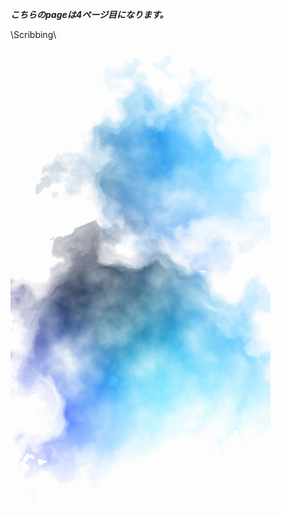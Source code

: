 ***こちらのpageは4ページ目になります。***<br>

\Scribbing\
<?xml version="1.0" encoding="UTF-8" standalone="no"?>
<!-- Created with Inkscape (http://www.inkscape.org/) -->

<svg
   width="110mm"
   height="197mm"
   viewBox="0 0 210 297"
   version="1.1"
   id="svg16437"
   inkscape:version="1.1 (c68e22c387, 2021-05-23)"
   sodipodi:docname="suisaiBule-1.svg"
   xmlns:inkscape="http://www.inkscape.org/namespaces/inkscape"
   xmlns:sodipodi="http://sodipodi.sourceforge.net/DTD/sodipodi-0.dtd"
   xmlns="http://www.w3.org/2000/svg"
   xmlns:svg="http://www.w3.org/2000/svg">
  <sodipodi:namedview
     id="namedview16439"
     pagecolor="#ffffff"
     bordercolor="#666666"
     borderopacity="1.0"
     inkscape:pageshadow="2"
     inkscape:pageopacity="0.0"
     inkscape:pagecheckerboard="0"
     inkscape:document-units="mm"
     showgrid="false"
     inkscape:zoom="0.34832351"
     inkscape:cx="169.38277"
     inkscape:cy="803.85041"
     inkscape:window-width="1920"
     inkscape:window-height="986"
     inkscape:window-x="-11"
     inkscape:window-y="-11"
     inkscape:window-maximized="1"
     inkscape:current-layer="layer1" />
  <defs
     id="defs16434">
    <inkscape:perspective
       sodipodi:type="inkscape:persp3d"
       inkscape:vp_x="-65.675722 : 385.12406 : 1"
       inkscape:vp_y="924.95845 : 380.0681 : 0"
       inkscape:vp_z="180.45909 : -58.996917 : 1"
       inkscape:persp3d-origin="60.471958 : 156.73301 : 1"
       id="perspective18390" />
    <inkscape:perspective
       sodipodi:type="inkscape:persp3d"
       inkscape:vp_x="-56.362627 : 217.94515 : 1"
       inkscape:vp_y="0 : 1000 : 0"
       inkscape:vp_z="363.66423 : 67.166356 : 1"
       inkscape:persp3d-origin="147.00439 : 169.58454 : 1"
       id="perspective18082" />
    <filter
       style="color-interpolation-filters:sRGB;"
       inkscape:label="Diffuse Light"
       id="filter17218"
       x="-0.097719465"
       y="-0.097719465"
       width="1.1954389"
       height="1.1954389">
      <feGaussianBlur
         in="SourceGraphic"
         stdDeviation="6"
         result="blur"
         id="feGaussianBlur17208" />
      <feDiffuseLighting
         diffuseConstant="1"
         surfaceScale="10"
         lighting-color="rgb(255,255,255)"
         result="diffuse"
         id="feDiffuseLighting17212">
        <feDistantLight
           elevation="25"
           azimuth="235"
           id="feDistantLight17210" />
      </feDiffuseLighting>
      <feComposite
         in="diffuse"
         in2="diffuse"
         operator="arithmetic"
         k1="1"
         result="composite1"
         id="feComposite17214" />
      <feComposite
         in="composite1"
         in2="SourceGraphic"
         k1="1"
         operator="arithmetic"
         k3="1"
         result="composite2"
         id="feComposite17216" />
    </filter>
    <filter
       inkscape:menu="Textures"
       inkscape:label="Watercolor"
       inkscape:menu-tooltip="Cloudy watercolor effect"
       height="2.7392272"
       y="-0.86961358"
       width="2.2984641"
       x="-0.64923206"
       style="color-interpolation-filters:sRGB"
       id="filter17444">
      <feGaussianBlur
         stdDeviation="15"
         result="result8"
         id="feGaussianBlur17426" />
      <feTurbulence
         seed="27"
         result="result7"
         type="fractalNoise"
         numOctaves="5"
         baseFrequency="0.025"
         id="feTurbulence17428" />
      <feComposite
         in2="result8"
         result="result6"
         operator="over"
         in="result7"
         id="feComposite17430" />
      <feColorMatrix
         result="result9"
         values="1 0 0 0 0 0 1 0 0 0 0 0 1 0 0 0 0 0 6 -4 "
         id="feColorMatrix17432" />
      <feDisplacementMap
         in="result7"
         in2="result9"
         xChannelSelector="A"
         yChannelSelector="A"
         scale="45"
         result="result4"
         id="feDisplacementMap17434" />
      <feComposite
         in2="result4"
         result="result2"
         operator="in"
         in="result8"
         id="feComposite17436" />
      <feComposite
         result="fbSourceGraphic"
         in="result2"
         operator="in"
         in2="result9"
         id="feComposite17438" />
      <feComposite
         operator="arithmetic"
         k2="1"
         k1="0.5"
         in="fbSourceGraphic"
         in2="fbSourceGraphic"
         result="result91"
         id="feComposite17440"
         k3="0"
         k4="0" />
      <feBlend
         in="fbSourceGraphic"
         mode="multiply"
         in2="result91"
         id="feBlend17442" />
    </filter>
    <filter
       inkscape:menu="Textures"
       inkscape:label="Watercolor"
       inkscape:menu-tooltip="Cloudy watercolor effect"
       height="1.3043494"
       y="-0.15217469"
       width="1.2923551"
       x="-0.14617754"
       style="color-interpolation-filters:sRGB;"
       id="filter17958">
      <feGaussianBlur
         stdDeviation="36.445882"
         result="result8"
         id="feGaussianBlur17940" />
      <feTurbulence
         seed="27"
         result="result7"
         type="fractalNoise"
         numOctaves="5"
         baseFrequency="0.025"
         id="feTurbulence17942" />
      <feComposite
         in2="result8"
         result="result6"
         operator="over"
         in="result7"
         id="feComposite17944" />
      <feColorMatrix
         result="result9"
         values="1 0 0 0 0 0 1 0 0 0 0 0 1 0 0 0 0 0 6 -4 "
         id="feColorMatrix17946" />
      <feDisplacementMap
         in="result7"
         in2="result9"
         xChannelSelector="A"
         yChannelSelector="A"
         scale="45"
         result="result4"
         id="feDisplacementMap17948" />
      <feComposite
         in2="result4"
         result="result2"
         operator="in"
         in="result8"
         id="feComposite17950" />
      <feComposite
         result="fbSourceGraphic"
         in="result2"
         operator="in"
         in2="result9"
         id="feComposite17952" />
      <feComposite
         operator="arithmetic"
         k2="1"
         k1="0.5"
         in="fbSourceGraphic"
         in2="fbSourceGraphic"
         result="result91"
         id="feComposite17954" />
      <feBlend
         in="fbSourceGraphic"
         mode="multiply"
         in2="result91"
         id="feBlend17956" />
    </filter>
    <filter
       inkscape:menu="Textures"
       inkscape:label="Watercolor"
       inkscape:menu-tooltip="Cloudy watercolor effect"
       height="1.2044528"
       y="-0.1022264"
       width="1.2470338"
       x="-0.1235169"
       style="color-interpolation-filters:sRGB;"
       id="filter18280">
      <feGaussianBlur
         stdDeviation="33.322683"
         result="result8"
         id="feGaussianBlur18262" />
      <feTurbulence
         seed="27"
         result="result7"
         type="fractalNoise"
         numOctaves="5"
         baseFrequency="0.025"
         id="feTurbulence18264" />
      <feComposite
         in2="result8"
         result="result6"
         operator="over"
         in="result7"
         id="feComposite18266" />
      <feColorMatrix
         result="result9"
         values="1 0 0 0 0 0 1 0 0 0 0 0 1 0 0 0 0 0 6 -4 "
         id="feColorMatrix18268" />
      <feDisplacementMap
         in="result7"
         in2="result9"
         xChannelSelector="A"
         yChannelSelector="A"
         scale="45"
         result="result4"
         id="feDisplacementMap18270" />
      <feComposite
         in2="result4"
         result="result2"
         operator="in"
         in="result8"
         id="feComposite18272" />
      <feComposite
         result="fbSourceGraphic"
         in="result2"
         operator="in"
         in2="result9"
         id="feComposite18274" />
      <feComposite
         operator="arithmetic"
         k2="1"
         k1="0.5"
         in="fbSourceGraphic"
         in2="fbSourceGraphic"
         result="result91"
         id="feComposite18276" />
      <feBlend
         in="fbSourceGraphic"
         mode="multiply"
         in2="result91"
         id="feBlend18278" />
    </filter>
  </defs>
  <g
     inkscape:label="レイヤー 1"
     inkscape:groupmode="layer"
     id="layer1">
    <ellipse
       style="fill:#ffffff;fill-opacity:0.989333;fill-rule:evenodd;stroke-width:0.264583;filter:url(#filter17444)"
       id="path17386"
       cx="74.060104"
       cy="92.859985"
       rx="27.725063"
       ry="20.698849" />
    <g
       sodipodi:type="inkscape:box3d"
       id="g17926"
       style="mix-blend-mode:normal;fill:#000040;fill-opacity:0.989333;fill-rule:evenodd;filter:url(#filter17958)"
       inkscape:perspectiveID="#perspective18082"
       inkscape:corner0="1.0328283 : 0.13519854 : 0 : 1"
       inkscape:corner7="-0.056434632 : 0.014380548 : 0.25 : 1">
      <path
         sodipodi:type="inkscape:box3dside"
         id="path17938"
         style="fill:#83eaff;fill-opacity:0.994667"
         inkscape:box3dsidetype="11"
         d="M 78.721442,57.52751 202.00088,37.88138 V 139.10583 L 78.721442,110.45221 Z"
         points="202.00088,37.88138 202.00088,139.10583 78.721442,110.45221 78.721442,57.52751 " />
      <path
         sodipodi:type="inkscape:box3dside"
         id="path17928"
         style="fill:#010018;fill-opacity:0.994667"
         inkscape:box3dsidetype="6"
         d="M 43.678788,36.337066 V 95.770513 L 78.721442,110.45221 V 57.52751 Z"
         points="43.678788,95.770513 78.721442,110.45221 78.721442,57.52751 43.678788,36.337066 " />
      <path
         sodipodi:type="inkscape:box3dside"
         id="path17930"
         style="fill:#0ea7ff;fill-opacity:0.994667"
         inkscape:box3dsidetype="5"
         d="M 43.678788,36.337066 159.16777,-12.976852 202.00088,37.88138 78.721442,57.52751 Z"
         points="159.16777,-12.976852 202.00088,37.88138 78.721442,57.52751 43.678788,36.337066 " />
      <path
         sodipodi:type="inkscape:box3dside"
         id="path17936"
         style="fill:#1205ff;fill-opacity:0.994667"
         inkscape:box3dsidetype="13"
         d="M 43.678788,95.770513 159.16777,115.06726 202.00088,139.10583 78.721442,110.45221 Z"
         points="159.16777,115.06726 202.00088,139.10583 78.721442,110.45221 43.678788,95.770513 " />
      <path
         sodipodi:type="inkscape:box3dside"
         id="path17934"
         style="fill:#d5ffff;fill-opacity:0.994667"
         inkscape:box3dsidetype="14"
         d="M 159.16777,-12.976852 V 115.06726 l 42.83311,24.03857 V 37.88138 Z"
         points="159.16777,115.06726 202.00088,139.10583 202.00088,37.88138 159.16777,-12.976852 " />
      <path
         sodipodi:type="inkscape:box3dside"
         id="path17932"
         style="fill:#ffffff;fill-opacity:0"
         inkscape:box3dsidetype="3"
         d="M 43.678788,36.337066 159.16777,-12.976852 V 115.06726 L 43.678788,95.770513 Z"
         points="159.16777,-12.976852 159.16777,115.06726 43.678788,95.770513 43.678788,36.337066 " />
    </g>
    <g
       sodipodi:type="inkscape:box3d"
       id="g18248"
       style="mix-blend-mode:normal;fill:#f9f9f9;fill-opacity:0.989333;fill-rule:evenodd;filter:url(#filter18280)"
       inkscape:perspectiveID="#perspective18390"
       inkscape:corner0="0.054771688 : 0.070330994 : 0 : 1"
       inkscape:corner7="-0.32617078 : -0.069145316 : 0.25 : 1"
       transform="rotate(67.662101,64.251856,20.130115)">
      <path
         sodipodi:type="inkscape:box3dside"
         id="path18260"
         style="fill:#83eaff;fill-opacity:0.994667"
         inkscape:box3dsidetype="11"
         d="m 210.02707,11.083013 121.76213,-36.320248 0,150.976285 -121.76213,-7.75894 z"
         points="331.7892,-25.237235 331.7892,125.73905 210.02707,117.98011 210.02707,11.083013 " />
      <path
         sodipodi:type="inkscape:box3dside"
         id="path18250"
         style="fill:#010018;fill-opacity:0.994667"
         inkscape:box3dsidetype="6"
         d="m 160.47741,4.1591283 0,132.2336417 49.54966,-18.41266 0,-106.897097 z"
         points="160.47741,136.39277 210.02707,117.98011 210.02707,11.083013 160.47741,4.1591283 " />
      <path
         sodipodi:type="inkscape:box3dside"
         id="path18258"
         style="fill:#1205ff;fill-opacity:0.994667"
         inkscape:box3dsidetype="13"
         d="M 160.47741,136.39277 299.4026,157.4398 331.7892,125.73905 210.02707,117.98011 Z"
         points="299.4026,157.4398 331.7892,125.73905 210.02707,117.98011 160.47741,136.39277 " />
      <path
         sodipodi:type="inkscape:box3dside"
         id="path18252"
         style="fill:#0ea7ff;fill-opacity:0.994667"
         inkscape:box3dsidetype="5"
         d="M 160.47741,4.1591283 299.40259,-49.550785 331.7892,-25.237235 210.02707,11.083013 Z"
         points="299.40259,-49.550785 331.7892,-25.237235 210.02707,11.083013 160.47741,4.1591283 " />
      <path
         sodipodi:type="inkscape:box3dside"
         id="path18256"
         style="fill:#d5ffff;fill-opacity:0.994667"
         inkscape:box3dsidetype="14"
         d="m 299.40259,-49.550785 1e-5,206.990585 32.3866,-31.70075 0,-150.976285 z"
         points="299.4026,157.4398 331.7892,125.73905 331.7892,-25.237235 299.40259,-49.550785 " />
      <path
         sodipodi:type="inkscape:box3dside"
         id="path18254"
         style="fill:#ffffff;fill-opacity:0"
         inkscape:box3dsidetype="3"
         d="M 160.47741,4.1591283 299.40259,-49.550785 299.4026,157.4398 160.47741,136.39277 Z"
         points="299.40259,-49.550785 299.4026,157.4398 160.47741,136.39277 160.47741,4.1591283 " />
    </g>
  </g>
</svg>
